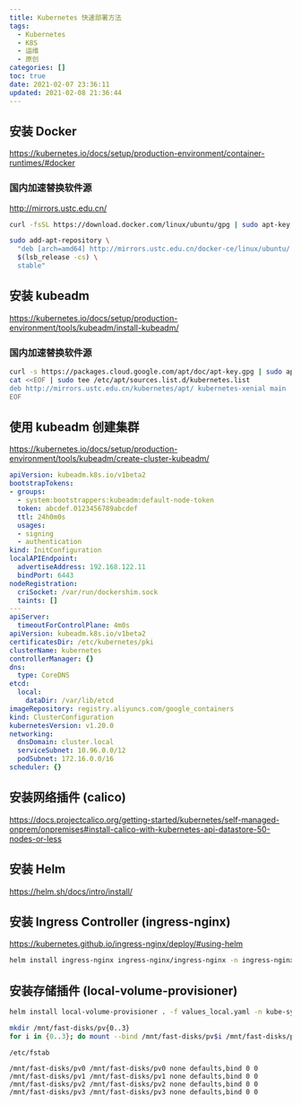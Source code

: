 ```yaml
---
title: Kubernetes 快速部署方法
tags:
  - Kubernetes
  - K8S
  - 运维
  - 原创
categories: []
toc: true
date: 2021-02-07 23:36:11
updated: 2021-02-08 21:36:44
---
```


## 安装 Docker

https://kubernetes.io/docs/setup/production-environment/container-runtimes/#docker

### 国内加速替换软件源

http://mirrors.ustc.edu.cn/

``` sh
curl -fsSL https://download.docker.com/linux/ubuntu/gpg | sudo apt-key --keyring /etc/apt/trusted.gpg.d/docker.gpg add -

sudo add-apt-repository \
  "deb [arch=amd64] http://mirrors.ustc.edu.cn/docker-ce/linux/ubuntu/ \
  $(lsb_release -cs) \
  stable"
```

## 安装 kubeadm

https://kubernetes.io/docs/setup/production-environment/tools/kubeadm/install-kubeadm/

<!-- more -->

### 国内加速替换软件源

``` sh
curl -s https://packages.cloud.google.com/apt/doc/apt-key.gpg | sudo apt-key add -
cat <<EOF | sudo tee /etc/apt/sources.list.d/kubernetes.list
deb http://mirrors.ustc.edu.cn/kubernetes/apt/ kubernetes-xenial main
EOF
```

## 使用 kubeadm 创建集群

https://kubernetes.io/docs/setup/production-environment/tools/kubeadm/create-cluster-kubeadm/


```yaml
apiVersion: kubeadm.k8s.io/v1beta2
bootstrapTokens:
- groups:
  - system:bootstrappers:kubeadm:default-node-token
  token: abcdef.0123456789abcdef
  ttl: 24h0m0s
  usages:
  - signing
  - authentication
kind: InitConfiguration
localAPIEndpoint:
  advertiseAddress: 192.168.122.11
  bindPort: 6443
nodeRegistration:
  criSocket: /var/run/dockershim.sock
  taints: []
---
apiServer:
  timeoutForControlPlane: 4m0s
apiVersion: kubeadm.k8s.io/v1beta2
certificatesDir: /etc/kubernetes/pki
clusterName: kubernetes
controllerManager: {}
dns:
  type: CoreDNS
etcd:
  local:
    dataDir: /var/lib/etcd
imageRepository: registry.aliyuncs.com/google_containers
kind: ClusterConfiguration
kubernetesVersion: v1.20.0
networking:
  dnsDomain: cluster.local
  serviceSubnet: 10.96.0.0/12
  podSubnet: 172.16.0.0/16
scheduler: {}

```

## 安装网络插件 (calico)

https://docs.projectcalico.org/getting-started/kubernetes/self-managed-onprem/onpremises#install-calico-with-kubernetes-api-datastore-50-nodes-or-less

## 安装 Helm

https://helm.sh/docs/intro/install/

## 安装 Ingress Controller (ingress-nginx)

https://kubernetes.github.io/ingress-nginx/deploy/#using-helm

``` sh
helm install ingress-nginx ingress-nginx/ingress-nginx -n ingress-nginx -f ingress-nginx-values.yaml
```

## 安装存储插件 (local-volume-provisioner)

``` sh
helm install local-volume-provisioner . -f values_local.yaml -n kube-system
```

``` sh
mkdir /mnt/fast-disks/pv{0..3}
for i in {0..3}; do mount --bind /mnt/fast-disks/pv$i /mnt/fast-disks/pv$i; done
```

`/etc/fstab`

```
/mnt/fast-disks/pv0 /mnt/fast-disks/pv0 none defaults,bind 0 0
/mnt/fast-disks/pv1 /mnt/fast-disks/pv1 none defaults,bind 0 0
/mnt/fast-disks/pv2 /mnt/fast-disks/pv2 none defaults,bind 0 0
/mnt/fast-disks/pv3 /mnt/fast-disks/pv3 none defaults,bind 0 0
```
